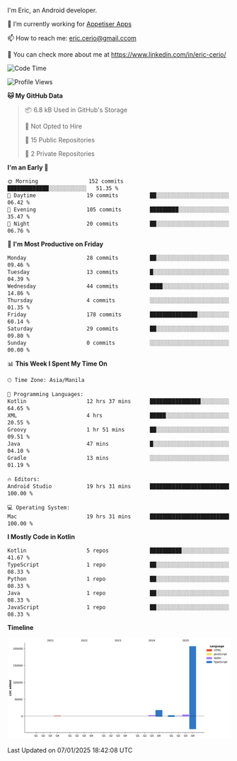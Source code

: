 
I'm Eric, an Android developer.

🔭 I’m currently working for [Appetiser Apps](http://appetiser.com.au)

📫 How to reach me: eric.cerio@gmail.ccom

👀 You can check more about me at https://www.linkedin.com/in/eric-cerio/

<!--START_SECTION:waka-->
![Code Time](http://img.shields.io/badge/Code%20Time-713%20hrs%2044%20mins-blue)

![Profile Views](http://img.shields.io/badge/Profile%20Views-0-blue)

**🐱 My GitHub Data** 

> 📦 6.8 kB Used in GitHub's Storage 
 > 
> 🚫 Not Opted to Hire
 > 
> 📜 15 Public Repositories 
 > 
> 🔑 2 Private Repositories 
 > 
**I'm an Early 🐤** 

```text
🌞 Morning                152 commits         █████████████░░░░░░░░░░░░   51.35 % 
🌆 Daytime                19 commits          ██░░░░░░░░░░░░░░░░░░░░░░░   06.42 % 
🌃 Evening                105 commits         █████████░░░░░░░░░░░░░░░░   35.47 % 
🌙 Night                  20 commits          ██░░░░░░░░░░░░░░░░░░░░░░░   06.76 % 
```
📅 **I'm Most Productive on Friday** 

```text
Monday                   28 commits          ██░░░░░░░░░░░░░░░░░░░░░░░   09.46 % 
Tuesday                  13 commits          █░░░░░░░░░░░░░░░░░░░░░░░░   04.39 % 
Wednesday                44 commits          ████░░░░░░░░░░░░░░░░░░░░░   14.86 % 
Thursday                 4 commits           ░░░░░░░░░░░░░░░░░░░░░░░░░   01.35 % 
Friday                   178 commits         ███████████████░░░░░░░░░░   60.14 % 
Saturday                 29 commits          ██░░░░░░░░░░░░░░░░░░░░░░░   09.80 % 
Sunday                   0 commits           ░░░░░░░░░░░░░░░░░░░░░░░░░   00.00 % 
```


📊 **This Week I Spent My Time On** 

```text
🕑︎ Time Zone: Asia/Manila

💬 Programming Languages: 
Kotlin                   12 hrs 37 mins      ████████████████░░░░░░░░░   64.65 % 
XML                      4 hrs               █████░░░░░░░░░░░░░░░░░░░░   20.55 % 
Groovy                   1 hr 51 mins        ██░░░░░░░░░░░░░░░░░░░░░░░   09.51 % 
Java                     47 mins             █░░░░░░░░░░░░░░░░░░░░░░░░   04.10 % 
Gradle                   13 mins             ░░░░░░░░░░░░░░░░░░░░░░░░░   01.19 % 

🔥 Editors: 
Android Studio           19 hrs 31 mins      █████████████████████████   100.00 % 

💻 Operating System: 
Mac                      19 hrs 31 mins      █████████████████████████   100.00 % 
```

**I Mostly Code in Kotlin** 

```text
Kotlin                   5 repos             ██████████░░░░░░░░░░░░░░░   41.67 % 
TypeScript               1 repo              ██░░░░░░░░░░░░░░░░░░░░░░░   08.33 % 
Python                   1 repo              ██░░░░░░░░░░░░░░░░░░░░░░░   08.33 % 
Java                     1 repo              ██░░░░░░░░░░░░░░░░░░░░░░░   08.33 % 
JavaScript               1 repo              ██░░░░░░░░░░░░░░░░░░░░░░░   08.33 % 
```



**Timeline**

![Lines of Code chart](https://raw.githubusercontent.com/eric-cerio/eric-cerio/main/assets/bar_graph.png)


 Last Updated on 07/01/2025 18:42:08 UTC
<!--END_SECTION:waka-->
